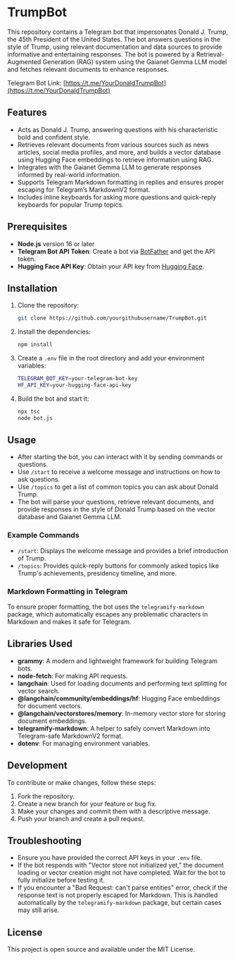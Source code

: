 # TrumpBot

This repository contains a Telegram bot that impersonates Donald J. Trump, the 45th President of the United States. The bot answers questions in the style of Trump, using relevant documentation and data sources to provide informative and entertaining responses. The bot is powered by a Retrieval-Augmented Generation (RAG) system using the Gaianet Gemma LLM model and fetches relevant documents to enhance responses.

Telegram Bot Link: [https://t.me/YourDonaldTrumpBot](https://t.me/YourDonaldTrumpBot)

## Features

- Acts as Donald J. Trump, answering questions with his characteristic bold and confident style.
- Retrieves relevant documents from various sources such as news articles, social media profiles, and more, and builds a vector database using Hugging Face embeddings to retrieve information using RAG.
- Integrates with the Gaianet Gemma LLM to generate responses informed by real-world information.
- Supports Telegram Markdown formatting in replies and ensures proper escaping for Telegram’s MarkdownV2 format.
- Includes inline keyboards for asking more questions and quick-reply keyboards for popular Trump topics.

## Prerequisites

- **Node.js** version 16 or later
- **Telegram Bot API Token**: Create a bot via [BotFather](https://core.telegram.org/bots#botfather) and get the API token.
- **Hugging Face API Key**: Obtain your API key from [Hugging Face](https://huggingface.co/settings/tokens).

## Installation

1. Clone the repository:
    ```bash
    git clone https://github.com/yourgithubusername/TrumpBot.git
    ```

2. Install the dependencies:
    ```bash
    npm install
    ```

3. Create a `.env` file in the root directory and add your environment variables:
    ```bash
    TELEGRAM_BOT_KEY=your-telegram-bot-key
    HF_API_KEY=your-hugging-face-api-key
    ```

4. Build the bot and start it:
    ```bash
    npx tsc
    node bot.js
    ```

## Usage

- After starting the bot, you can interact with it by sending commands or questions.
- Use `/start` to receive a welcome message and instructions on how to ask questions.
- Use `/topics` to get a list of common topics you can ask about Donald Trump.
- The bot will parse your questions, retrieve relevant documents, and provide responses in the style of Donald Trump based on the vector database and Gaianet Gemma LLM.

### Example Commands

- `/start`: Displays the welcome message and provides a brief introduction of Trump.
- `/topics`: Provides quick-reply buttons for commonly asked topics like Trump's achievements, presidency timeline, and more.

### Markdown Formatting in Telegram

To ensure proper formatting, the bot uses the `telegramify-markdown` package, which automatically escapes any problematic characters in Markdown and makes it safe for Telegram.

## Libraries Used

- **grammy**: A modern and lightweight framework for building Telegram bots.
- **node-fetch**: For making API requests.
- **langchain**: Used for loading documents and performing text splitting for vector search.
- **@langchain/community/embeddings/hf**: Hugging Face embeddings for document vectors.
- **@langchain/vectorstores/memory**: In-memory vector store for storing document embeddings.
- **telegramify-markdown**: A helper to safely convert Markdown into Telegram-safe MarkdownV2 format.
- **dotenv**: For managing environment variables.

## Development

To contribute or make changes, follow these steps:

1. Fork the repository.
2. Create a new branch for your feature or bug fix.
3. Make your changes and commit them with a descriptive message.
4. Push your branch and create a pull request.

## Troubleshooting

- Ensure you have provided the correct API keys in your `.env` file.
- If the bot responds with "Vector store not initialized yet," the document loading or vector creation might not have completed. Wait for the bot to fully initialize before testing it.
- If you encounter a "Bad Request: can't parse entities" error, check if the response text is not properly escaped for Markdown. This is handled automatically by the `telegramify-markdown` package, but certain cases may still arise.

## License

This project is open source and available under the MIT License.
